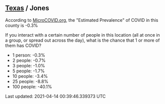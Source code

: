 
## [Texas](/united-states/texas) / Jones

According to [MicroCOVID.org](http://microcovid.org),
the "Estimated Prevalence" of COVID in this county is -0.3%

If you interact with a certain number of people in this location
(all at once in a group, or spread out across the day), what is the chance that
1 or more of them has COVID?

- 1 person: -0.3%
- 2 people: -0.7%
- 3 people: -1.0%
- 5 people: -1.7%
- 10 people: -3.4%
- 25 people: -8.8%
- 100 people: -40.1%

Last updated: 2021-04-14 00:39:46.339373 UTC

